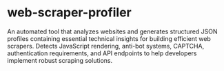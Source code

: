 # web-scraper-profiler
An automated tool that analyzes websites and generates structured JSON profiles containing essential technical insights for building efficient web scrapers. Detects JavaScript rendering, anti-bot systems, CAPTCHA, authentication requirements, and API endpoints to help developers implement robust scraping solutions.
